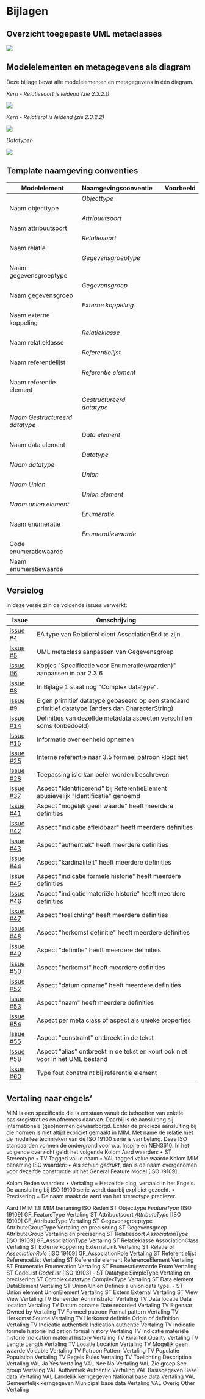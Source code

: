 # Bijlagen

## Overzicht toegepaste UML metaclasses

![](media/db713545374d78b1070c439199543dc4.png)

## Modelelementen en metagegevens als diagram

Deze bijlage bevat alle modelelementen en metagegevens in één diagram.

*Kern - Relatiesoort is leidend (zie 2.3.2.1)*

![](media/e24da7f54d6326697cb4c519b5503ab4.png)

*Kern - Relatierol is leidend (zie 2.3.2.2)*

![](media/e56ff96ff3a05853b3b9272aac18739e.png)

*Datatypen*

![](media/1a48dec7e8b3c7a17434abb212b2c123.png)

## Template naamgeving conventies

| **Modelelement**               | **Naamgevingsconventie**  |   | **Voorbeeld** |
|--------------------------------|---------------------------|---|---------------|
|                                | *Objecttype*              |   |               |
| Naam objecttype                |                           |   |               |
|                                | *Attribuutsoort*          |   |               |
| Naam attribuutsoort            |                           |   |               |
|                                | *Relatiesoort*            |   |               |
| Naam relatie                   |                           |   |               |
|                                | *Gegevensgroeptype*       |   |               |
| Naam gegevensgroeptype         |                           |   |               |
|                                | *Gegevensgroep*           |   |               |
| Naam gegevensgroep             |                           |   |               |
|                                | *Externe koppeling*       |   |               |
| Naam externe koppeling         |                           |   |               |
|                                | *Relatieklasse*           |   |               |
| Naam relatieklasse             |                           |   |               |
|                                | *Referentielijst*         |   |               |
| Naam referentielijst           |                           |   |               |
|                                | *Referentie elemen*t      |   |               |
| Naam referentie element        |                           |   |               |
|                                | *Gestructureerd datatype* |   |               |
| *Naam Gestructureerd datatype* |                           |   |               |
|                                | *Data element*            |   |               |
| Naam data element              |                           |   |               |
|                                | *Datatype*                |   |               |
| *Naam datatype*                |                           |   |               |
|                                | *Union*                   |   |               |
| *Naam Union*                   |                           |   |               |
|                                | *Union element*           |   |               |
| *Naam union element*           |                           |   |               |
|                                | *Enumeratie*              |   |               |
| Naam enumeratie                |                           |   |               |
|                                | *Enumeratiewaarde*        |   |               |
| Code enumeratiewaarde          |                           |   |               |
| Naam enumeratiewaarde          |                           |   |               |

## Versielog

In deze versie zijn de volgende issues verwerkt:

| Issue                                                      | Omschrijving | 
|------------------------------------------------------------|--------------|
| [Issue #4](https://github.com/Geonovum/MIM-Werkomgeving/issues/4)    | EA type van Relatierol dient AssociationEnd te zijn. |
| [Issue #5](https://github.com/Geonovum/MIM-Werkomgeving/issues/5)    | UML metaclass aanpassen van Gegevensgroep |
| [Issue #6](https://github.com/Geonovum/MIM-Werkomgeving/issues/6)    | Kopjes "Specificatie voor Enumeratie(waarden)" aanpassen in par 2.3.6 |
| [Issue #8](https://github.com/Geonovum/MIM-Werkomgeving/issues/8)    | In Bijlage 1 staat nog "Complex datatype". |
| [Issue #9](https://github.com/Geonovum/MIM-Werkomgeving/issues/9)    | Eigen primitief datatype gebaseerd op een standaard primitief datatype (anders dan CharacterString) |
| [Issue #14](https://github.com/Geonovum/MIM-Werkomgeving/issues/14)  | Definities van dezelfde metadata aspecten verschillen soms (onbedoeld) |
| [Issue #15](https://github.com/Geonovum/MIM-Werkomgeving/issues/15)  | Informatie over eenheid opnemen |
| [Issue #25](https://github.com/Geonovum/MIM-Werkomgeving/issues/25)  | Interne referentie naar 3.5 formeel patroon klopt niet |
| [Issue #28](https://github.com/Geonovum/MIM-Werkomgeving/issues/28)  | Toepassing isId kan beter worden beschreven |
| [Issue #37](https://github.com/Geonovum/MIM-Werkomgeving/issues/37)  | Aspect "Identificerend" bij ReferentieElement abusievelijk "Identificatie" genoemd |
| [Issue #41](https://github.com/Geonovum/MIM-Werkomgeving/issues/41)  | Aspect "mogelijk geen waarde" heeft meerdere definities |
| [Issue #42](https://github.com/Geonovum/MIM-Werkomgeving/issues/42)  | Aspect "indicatie afleidbaar" heeft meerdere definities |
| [Issue #43](https://github.com/Geonovum/MIM-Werkomgeving/issues/43)  | Aspect "authentiek" heeft meerdere definities |
| [Issue #44](https://github.com/Geonovum/MIM-Werkomgeving/issues/44)  | Aspect "kardinaliteit" heeft meerdere definities |
| [Issue #45](https://github.com/Geonovum/MIM-Werkomgeving/issues/45)  | Aspect "indicatie formele historie" heeft meerdere definities |
| [Issue #46](https://github.com/Geonovum/MIM-Werkomgeving/issues/46)  | Aspect "indicatie materiële historie" heeft meerdere definities |
| [Issue #47](https://github.com/Geonovum/MIM-Werkomgeving/issues/47)  | Aspect "toelichting" heeft meerdere definities |
| [Issue #48](https://github.com/Geonovum/MIM-Werkomgeving/issues/48)  | Aspect "herkomst definitie" heeft meerdere definities |
| [Issue #49](https://github.com/Geonovum/MIM-Werkomgeving/issues/49)  | Aspect "definitie" heeft meerdere definities |
| [Issue #50](https://github.com/Geonovum/MIM-Werkomgeving/issues/50)  | Aspect "herkomst" heeft meerdere definities |
| [Issue #52](https://github.com/Geonovum/MIM-Werkomgeving/issues/52)  | Aspect "datum opname" heeft meerdere definities |
| [Issue #53](https://github.com/Geonovum/MIM-Werkomgeving/issues/53)  | Aspect "naam" heeft meerdere definities |
| [Issue #54](https://github.com/Geonovum/MIM-Werkomgeving/issues/54)  | Aspect per meta class of aspect als unieke properties |
| [Issue #55](https://github.com/Geonovum/MIM-Werkomgeving/issues/55)  | Aspect "constraint" ontbreekt in de tekst |
| [Issue #58](https://github.com/Geonovum/MIM-Werkomgeving/issues/58)  | Aspect "alias" ontbreekt in de tekst en komt ook niet voor in het UML bestand |
| [Issue #60](https://github.com/Geonovum/MIM-Werkomgeving/issues/60)  | Type fout constraint bij referentie element |


## Vertaling naar engels’ 

MIM is een specificatie die is ontstaan vanuit de behoeften van enkele basisregistraties en afnemers daarvan. Daarbij is de aansluiting bij internationale (geo)normen gewaarborgd. Echter de precieze aansluiting bij die normen is niet altijd expliciet gemaakt in MIM. 
Met name de relatie met de modelleertechnieken van de ISO 19100 serie is van belang. Deze ISO standaarden vormen de ondergrond voor o.a. Inspire en NEN3610. 
In het volgende overzicht geldt het volgende
Kolom Aard waarden:
•	ST Stereotype
•	TV Tagged value naam
•	VAL tagged value waarde
Kolom MIM  benaming ISO waarden:
•	Als *schuin gedrukt*, dan is de naam overgenomen voor dezelfde constructie uit het General Feature Model [ISO 19109].


Kolom Reden waarden:
•	Vertaling = Hetzelfde ding, vertaald in het Engels. De aansluiting bij ISO 19100 serie wordt daarbij expliciet gezocht.
•	Precisering = De naam maakt de aard van het stereotype preciezer.

Aard	[MIM 1.1]	MIM benaming  ISO	Reden
ST	Objecttype	*FeatureType*
[ISO 19109] GF_FeatureType	Vertaling
ST	Attribuutsoort	*AttributeType*
[ISO 19109] GF_AttributeType	Vertaling 
ST	Gegevensgroeptype	AttributeGroupType	Vertaling en precisering
ST	Gegevensgroep	AttributeGroup 	Vertaling en precisering
ST	Relatiesoort	*AssociationType*
[ISO 19109] GF_AssociationType	Vertaling
ST	Relatieklasse	AssociationClass	Vertaling
ST	Externe koppeling	ExternalLink	Vertaling
ST	Relatierol	*AssociationRole*
[ISO 19109] GF_AssociationRole	Vertaling
ST	Referentielijst	ReferenceList	Vertaling
ST	Referentie element	ReferenceElement	Vertaling
ST	Enumeratie	Enumeration	Vertaling
ST	Enumeratiewaarde	Enum	Vertaling
ST	CodeList	*CodeList* [ISO 19103]	-
ST	Datatype	SimpleType	Vertaling en precisering
ST	Complex datatype	ComplexType	Vertaling
ST	Data element	DataElement	Vertaling
ST	Union	Union
Defines a union data type.	-
ST	Union element	UnionElement	Vertaling
ST	Extern	External	Vertaling
ST	View	View	Vertaling
TV	Beheerder	Administrator	Vertaling
TV	Data locatie	Data location	Vertaling
TV	Datum opname	Date recorded	Vertaling
TV	Eigenaar	Owned by	Vertaling
TV	Formeel patroon	Formal pattern	Vertaling
TV	Herkomst	Source	Vertaling
TV	Herkomst definitie	Origin of definition	Vertaling
TV	Indicatie authentiek	Indication authentic	Vertaling
TV	Indicatie formele historie	Indication formal history	Vertaling
TV	Indicatie materiële historie	Indication material history	Vertaling
TV	Kwaliteit	Quality	Vertaling
TV	Lengte	Length	Vertaling
TV	Locatie	Location	Vertaling
TV	Mogelijk geen waarde	Voidable	Vertaling
TV	Patroon	Pattern	Vertaling
TV	Populatie	Population	Vertaling
TV	Regels	Rules	Vertaling
TV	Toelichting	Description	Vertaling
VAL	Ja	Yes	Vertaling
VAL	Nee	No	Vertaling
VAL	Zie groep	See group	Vertaling
VAL	Authentiek	Authentic	Vertaling
VAL	Basisgegeven 	Base data	Vertaling
VAL	Landelijk kerngegeven	National base data	Vertaling
VAL	Gemeentelijk kerngegeven	Municipal base data	Vertaling
VAL	Overig	Other	Vertaling
